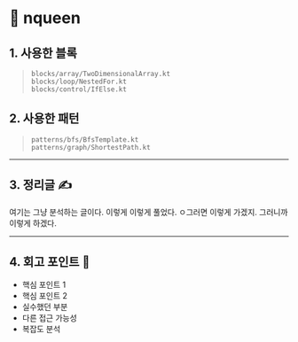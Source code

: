 # 🧩 nqueen

## 1. 사용한 블록

> `blocks/array/TwoDimensionalArray.kt`  
> `blocks/loop/NestedFor.kt`  
> `blocks/control/IfElse.kt`

## 2. 사용한 패턴

> `patterns/bfs/BfsTemplate.kt`  
> `patterns/graph/ShortestPath.kt`

---

## 3. 정리글 ✍️

여기는 그냥 분석하는 글이다. 이렇게 이렇게 풀었다.
ㅇ그러면 이렇게 가겠지. 그러니까 이렇게 하겠다.

---

## 4. 회고 포인트 🔁

- 핵심 포인트 1
- 핵심 포인트 2
- 실수했던 부분
- 다른 접근 가능성
- 복잡도 분석